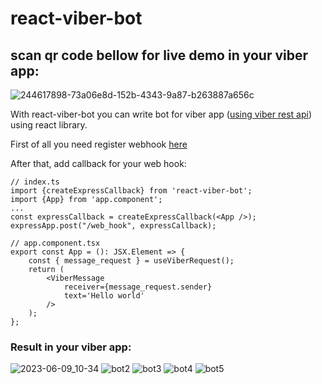 # react-viber-bot
## scan qr code bellow for live demo in your viber app:


![244617898-73a06e8d-152b-4343-9a87-b263887a656c](https://github.com/mgerasika/react-viber-bot/assets/10614750/0657e3cb-30ad-40c3-aa88-0b285e260482)


With react-viber-bot you can write bot for viber app ([using viber rest api](https://developers.viber.com/docs/api/rest-bot-api/#get-started)) using react library.


First of all you need register webhook [here](https://developers.viber.com/docs/api/rest-bot-api/#setting-a-webhook)

After that, add callback for your web hook:
```
// index.ts
import {createExpressCallback} from 'react-viber-bot';
import {App} from 'app.component';
...
const expressCallback = createExpressCallback(<App />);
expressApp.post("/web_hook", expressCallback);
```


```
// app.component.tsx
export const App = (): JSX.Element => {
	const { message_request } = useViberRequest();
	return (
		<ViberMessage
			receiver={message_request.sender}
			text='Hello world'
		/>
	);
};
```
### Result in your viber app:
![2023-06-09_10-34](https://github.com/mgerasika/react-viber-bot/assets/10614750/701eb99e-95c6-44c6-a775-5661f17a16fb)
![bot2](https://github.com/mgerasika/react-viber-bot/assets/10614750/50e888af-8c37-4461-a3d8-40fa4be08751)
![bot3](https://github.com/mgerasika/react-viber-bot/assets/10614750/01104f89-f94c-4094-884a-a26979a11b97)
![bot4](https://github.com/mgerasika/react-viber-bot/assets/10614750/024a50c2-bc7d-4f59-8477-16a7f6f3b076)
![bot5](https://github.com/mgerasika/react-viber-bot/assets/10614750/f5c98f8c-3f97-4f1e-9cf5-f69d441f3e0d)
